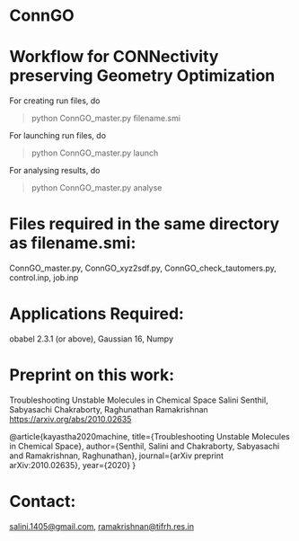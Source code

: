 # ConnGO
Workflow for CONNectivity preserving Geometry Optimization
==========================================================

For creating run files, do
> python ConnGO_master.py  filename.smi


For launching run files, do
> python ConnGO_master.py launch


For analysing results, do
> python  ConnGO_master.py  analyse


Files required in the same directory as filename.smi:
=====================================================
ConnGO_master.py,
ConnGO_xyz2sdf.py,
ConnGO_check_tautomers.py,
control.inp,
job.inp

Applications Required:
======================
obabel 2.3.1 (or above),
Gaussian 16,
Numpy

Preprint on this work:
======================
Troubleshooting Unstable Molecules in Chemical Space
Salini Senthil, Sabyasachi Chakraborty, Raghunathan Ramakrishnan
https://arxiv.org/abs/2010.02635

@article{kayastha2020machine,
title={Troubleshooting Unstable Molecules in Chemical Space},
author={Senthil, Salini and Chakraborty, Sabyasachi and Ramakrishnan, Raghunathan},
journal={arXiv preprint arXiv:2010.02635},
year={2020}
}

Contact:
========
salini.1405@gmail.com, 
ramakrishnan@tifrh.res.in
